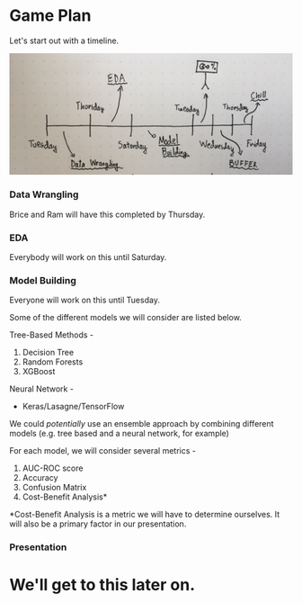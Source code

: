 # Game Plan

Let's start out with a timeline.

![alt text](https://github.com/ExSidius/KaggleWestNile/blob/master/imgs/FullSizeRender.jpg "I hope this is legible")

### Data Wrangling

Brice and Ram will have this completed by Thursday.

### EDA

Everybody will work on this until Saturday.

### Model Building

Everyone will work on this until Tuesday.

Some of the different models we will consider are listed below.

Tree-Based Methods - 
1. Decision Tree
2. Random Forests
3. XGBoost

Neural Network - 
* Keras/Lasagne/TensorFlow

We could *potentially* use an ensemble approach by combining different models (e.g. tree based and a neural network, for example)

For each model, we will consider several metrics - 
1. AUC-ROC score
2. Accuracy
3. Confusion Matrix
4. Cost-Benefit Analysis*

*Cost-Benefit Analysis is a metric we will have to determine ourselves. It will also be a primary factor in our presentation.

### Presentation

We'll get to this later on.
=======

